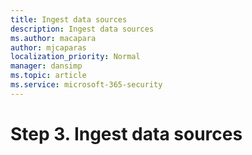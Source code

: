 ```yaml
---
title: Ingest data sources
description: Ingest data sources
ms.author: macapara
author: mjcaparas
localization_priority: Normal
manager: dansimp
ms.topic: article
ms.service: microsoft-365-security
---
```


# Step 3. Ingest data sources